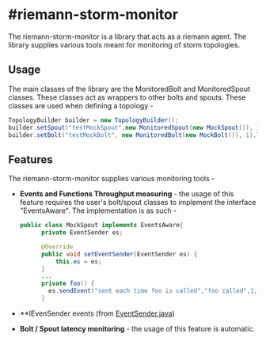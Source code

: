 #riemann-storm-monitor
=========

The riemann-storm-monitor is a library that acts as a riemann agent.
The library supplies various tools meant for monitoring of storm topologies.


## Usage ##
The main classes of the library are the MonitoredBolt and MonitoredSpout classes. These classes act as wrappers to other bolts and spouts.
These classes are used when defining a topology - 

```java
TopologyBuilder builder = new TopologyBuilder();
builder.setSpout("testMockSpout",new MonitoredSpout(new MockSpout()), 1);
builder.setBolt("testMockBolt", new MonitoredBolt(new MockBolt()), 1).localOrShuffleGrouping("testMockSpout");
```

## Features ##
The riemann-storm-monitor supplies various monitoring tools - 
* **Events and Functions Throughput measuring** - the usage of this feature requires the user's bolt/spout classes to implement the interface "EventsAware".
  The implementation is as such - 
  ```java
  public class MockSpout implements EventsAware{
        private EventSender es;

        @Override
        public void setEventSender(EventSender es) {
            this.es = es;
        }
        ...
        private foo() {
          es.sendEvent("sent each time foo is called","foo called",1,"mytag1","mytag2");
        }
  ```

* **IEvenSender events (from [EventSender.java](src/main/java/com/forter/monitoring/EventSender.java))

* **Bolt / Spout latency monitoring** - the usage of this feature is automatic.
